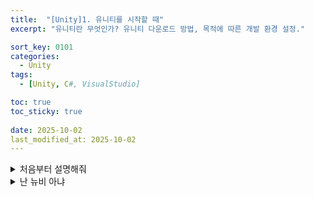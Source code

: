 ```yaml
---
title:  "[Unity]1. 유니티를 시작할 때"
excerpt: "유니티란 무엇인가? 유니티 다운로드 방법, 목적에 따른 개발 환경 설정."

sort_key: 0101
categories:
  - Unity
tags:
  - [Unity, C#, VisualStudio]

toc: true
toc_sticky: true
 
date: 2025-10-02
last_modified_at: 2025-10-02
---
```


<details>
<summary>처음부터 설명해줘</summary>
<div markdown="1">
## 유니티란?
설명
## 사용 목적
게임  
3D아바타  
반도체
## 다운로드
</div>
</details>

<details>
<summary>난 뉴비 아냐</summary>
<div markdown="1">
## 타 엔진과의 차별점
- Unreal Engine
## 다운로드
</div>
</details>